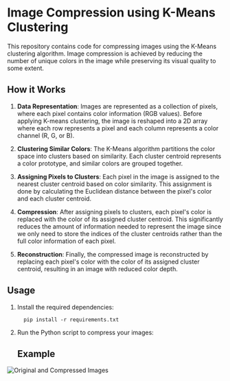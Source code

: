 # Image Compression using K-Means Clustering

This repository contains code for compressing images using the K-Means clustering algorithm. Image compression is achieved by reducing the number of unique colors in the image while preserving its visual quality to some extent.

## How it Works

1. **Data Representation**: Images are represented as a collection of pixels, where each pixel contains color information (RGB values). Before applying K-means clustering, the image is reshaped into a 2D array where each row represents a pixel and each column represents a color channel (R, G, or B).

2. **Clustering Similar Colors**: The K-Means algorithm partitions the color space into clusters based on similarity. Each cluster centroid represents a color prototype, and similar colors are grouped together.

3. **Assigning Pixels to Clusters**: Each pixel in the image is assigned to the nearest cluster centroid based on color similarity. This assignment is done by calculating the Euclidean distance between the pixel's color and each cluster centroid.

4. **Compression**: After assigning pixels to clusters, each pixel's color is replaced with the color of its assigned cluster centroid. This significantly reduces the amount of information needed to represent the image since we only need to store the indices of the cluster centroids rather than the full color information of each pixel.

5. **Reconstruction**: Finally, the compressed image is reconstructed by replacing each pixel's color with the color of its assigned cluster centroid, resulting in an image with reduced color depth.

## Usage


1. Install the required dependencies:
   ```
     pip install -r requirements.txt
     ```
2. Run the Python script to compress your images:
   ## Example
![Original and Compressed Images](demo.png)






